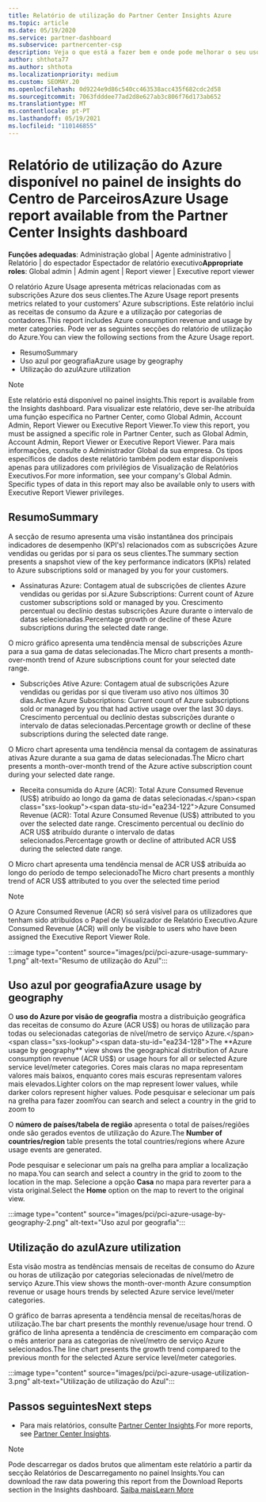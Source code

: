 ```yaml
---
title: Relatório de utilização do Partner Center Insights Azure
ms.topic: article
ms.date: 05/19/2020
ms.service: partner-dashboard
ms.subservice: partnercenter-csp
description: Veja o que está a fazer bem e onde pode melhorar o seu uso de subscrições Azure que vende ou gere para os seus clientes.
author: shthota77
ms.author: shthota
ms.localizationpriority: medium
ms.custom: SEOMAY.20
ms.openlocfilehash: 0d9224e9d86c540cc463538acc435f682cdc2d58
ms.sourcegitcommit: 7063fdddee77ad2d8e627ab3c806f76d173ab652
ms.translationtype: MT
ms.contentlocale: pt-PT
ms.lasthandoff: 05/19/2021
ms.locfileid: "110146855"
---
```

# <a name="azure-usage-report-available-from-the-partner-center-insights-dashboard"></a><span data-ttu-id="ea234-103">Relatório de utilização do Azure disponível no painel de insights do Centro de Parceiros</span><span class="sxs-lookup"><span data-stu-id="ea234-103">Azure Usage report available from the Partner Center Insights dashboard</span></span>

<span data-ttu-id="ea234-104">**Funções adequadas**: Administração global | Agente administrativo | Relatório | do espectador Espectador de relatório executivo</span><span class="sxs-lookup"><span data-stu-id="ea234-104">**Appropriate roles**: Global admin | Admin agent | Report viewer | Executive report viewer</span></span>

<span data-ttu-id="ea234-105">O relatório Azure Usage apresenta métricas relacionadas com as subscrições Azure dos seus clientes.</span><span class="sxs-lookup"><span data-stu-id="ea234-105">The Azure Usage report presents metrics related to your customers’ Azure subscriptions.</span></span> <span data-ttu-id="ea234-106">Este relatório inclui as receitas de consumo da Azure e a utilização por categorias de contadores.</span><span class="sxs-lookup"><span data-stu-id="ea234-106">This report includes Azure consumption revenue and usage by meter categories.</span></span> <span data-ttu-id="ea234-107">Pode ver as seguintes secções do relatório de utilização do Azure.</span><span class="sxs-lookup"><span data-stu-id="ea234-107">You can view the following sections from the Azure Usage report.</span></span>

- <span data-ttu-id="ea234-108">Resumo</span><span class="sxs-lookup"><span data-stu-id="ea234-108">Summary</span></span>
- <span data-ttu-id="ea234-109">Uso azul por geografia</span><span class="sxs-lookup"><span data-stu-id="ea234-109">Azure usage by geography</span></span>
- <span data-ttu-id="ea234-110">Utilização do azul</span><span class="sxs-lookup"><span data-stu-id="ea234-110">Azure utilization</span></span>

 > [!NOTE]
 > <span data-ttu-id="ea234-111">Este relatório está disponível no painel insights.</span><span class="sxs-lookup"><span data-stu-id="ea234-111">This report is available from the Insights dashboard.</span></span> <span data-ttu-id="ea234-112">Para visualizar este relatório, deve ser-lhe atribuída uma função específica no Partner Center, como Global Admin, Account Admin, Report Viewer ou Executive Report Viewer.</span><span class="sxs-lookup"><span data-stu-id="ea234-112">To view this report, you must be assigned a specific role in Partner Center, such as Global Admin, Account Admin, Report Viewer or Executive Report Viewer.</span></span> <span data-ttu-id="ea234-113">Para mais informações, consulte o Administrador Global da sua empresa. Os tipos específicos de dados deste relatório também podem estar disponíveis apenas para utilizadores com privilégios de Visualização de Relatórios Executivos.</span><span class="sxs-lookup"><span data-stu-id="ea234-113">For more information, see your company's Global Admin. Specific types of data in this report may also be available only to users with Executive Report Viewer privileges.</span></span>

## <a name="summary"></a><span data-ttu-id="ea234-114">Resumo</span><span class="sxs-lookup"><span data-stu-id="ea234-114">Summary</span></span>

<span data-ttu-id="ea234-115">A secção de resumo apresenta uma visão instantânea dos principais indicadores de desempenho (KPI's) relacionados com as subscrições Azure vendidas ou geridas por si para os seus clientes.</span><span class="sxs-lookup"><span data-stu-id="ea234-115">The summary section presents a snapshot view of the key performance indicators (KPIs) related to Azure subscriptions sold or managed by you for your customers.</span></span>  

- <span data-ttu-id="ea234-116">Assinaturas Azure: Contagem atual de subscrições de clientes Azure vendidas ou geridas por si.</span><span class="sxs-lookup"><span data-stu-id="ea234-116">Azure Subscriptions: Current count of Azure customer subscriptions sold or managed by you.</span></span>
<span data-ttu-id="ea234-117">Crescimento percentual ou declínio destas subscrições Azure durante o intervalo de datas selecionadas.</span><span class="sxs-lookup"><span data-stu-id="ea234-117">Percentage growth or decline of these Azure subscriptions during the selected date range.</span></span>

<span data-ttu-id="ea234-118">O micro gráfico apresenta uma tendência mensal de subscrições Azure para a sua gama de datas selecionadas.</span><span class="sxs-lookup"><span data-stu-id="ea234-118">The Micro chart presents a month-over-month trend of Azure subscriptions count for your selected date range.</span></span>
- <span data-ttu-id="ea234-119">Subscrições Ative Azure: Contagem atual de subscrições Azure vendidas ou geridas por si que tiveram uso ativo nos últimos 30 dias.</span><span class="sxs-lookup"><span data-stu-id="ea234-119">Active Azure Subscriptions: Current count of Azure subscriptions sold or managed by you that had active usage over the last 30 days.</span></span>
<span data-ttu-id="ea234-120">Crescimento percentual ou declínio destas subscrições durante o intervalo de datas selecionadas.</span><span class="sxs-lookup"><span data-stu-id="ea234-120">Percentage growth or decline of these subscriptions during the selected date range.</span></span>

<span data-ttu-id="ea234-121">O Micro chart apresenta uma tendência mensal da contagem de assinaturas ativas Azure durante a sua gama de datas selecionadas.</span><span class="sxs-lookup"><span data-stu-id="ea234-121">The Micro chart presents a month-over-month trend of the Azure active subscription count during your selected date range.</span></span>

- <span data-ttu-id="ea234-122">Receita consumida do Azure (ACR): Total Azure Consumed Revenue (US$) atribuído ao longo da gama de datas selecionadas.</span><span class="sxs-lookup"><span data-stu-id="ea234-122">Azure Consumed Revenue (ACR): Total Azure Consumed Revenue (US$) attributed to you over the selected date range.</span></span>
<span data-ttu-id="ea234-123">Crescimento percentual ou declínio do ACR US$ atribuído durante o intervalo de datas selecionados.</span><span class="sxs-lookup"><span data-stu-id="ea234-123">Percentage growth or decline of attributed ACR US$ during the selected date range.</span></span> 

<span data-ttu-id="ea234-124">O Micro chart apresenta uma tendência mensal de ACR US$ atribuída ao longo do período de tempo selecionado</span><span class="sxs-lookup"><span data-stu-id="ea234-124">The Micro chart presents a monthly trend of ACR US$ attributed to you over the selected time period</span></span>


> [!NOTE]
 > <span data-ttu-id="ea234-125">O Azure Consumed Revenue (ACR) só será visível para os utilizadores que tenham sido atribuídos o Papel de Visualizador de Relatório Executivo.</span><span class="sxs-lookup"><span data-stu-id="ea234-125">Azure Consumed Revenue (ACR) will only be visible to users who have been assigned the Executive Report Viewer Role.</span></span>

:::image type="content" source="images/pci/pci-azure-usage-summary-1.png" alt-text="Resumo de utilização do Azul":::

## <a name="azure-usage-by-geography"></a><span data-ttu-id="ea234-127">Uso azul por geografia</span><span class="sxs-lookup"><span data-stu-id="ea234-127">Azure usage by geography</span></span>

<span data-ttu-id="ea234-128">O **uso do Azure por visão de geografia** mostra a distribuição geográfica das receitas de consumo do Azure (ACR US$) ou horas de utilização para todas ou selecionadas categorias de nível/metro de serviço Azure.</span><span class="sxs-lookup"><span data-stu-id="ea234-128">The **Azure usage by geography** view shows the geographical distribution of Azure consumption revenue (ACR US$) or usage hours for all or selected Azure service level/meter categories.</span></span> <span data-ttu-id="ea234-129">Cores mais claras no mapa representam valores mais baixos, enquanto cores mais escuras representam valores mais elevados.</span><span class="sxs-lookup"><span data-stu-id="ea234-129">Lighter colors on the map represent lower values, while darker colors represent higher values.</span></span> <span data-ttu-id="ea234-130">Pode pesquisar e selecionar um país na grelha para fazer zoom</span><span class="sxs-lookup"><span data-stu-id="ea234-130">You can search and select a country in the grid to zoom to</span></span> 

<span data-ttu-id="ea234-131">O **número de países/tabela de região** apresenta o total de países/regiões onde são gerados eventos de utilização do Azure.</span><span class="sxs-lookup"><span data-stu-id="ea234-131">The **Number of countries/region** table presents the total countries/regions where Azure usage events are generated.</span></span>

<span data-ttu-id="ea234-132">Pode pesquisar e selecionar um país na grelha para ampliar a localização no mapa.</span><span class="sxs-lookup"><span data-stu-id="ea234-132">You can search and select a country in the grid to zoom to the location in the map.</span></span> <span data-ttu-id="ea234-133">Selecione a opção **Casa** no mapa para reverter para a vista original.</span><span class="sxs-lookup"><span data-stu-id="ea234-133">Select the **Home** option on the map to revert to the original view.</span></span>

:::image type="content" source="images/pci/pci-azure-usage-by-geography-2.png" alt-text="Uso azul por geografia":::

## <a name="azure-utilization"></a><span data-ttu-id="ea234-135">Utilização do azul</span><span class="sxs-lookup"><span data-stu-id="ea234-135">Azure utilization</span></span>

<span data-ttu-id="ea234-136">Esta visão mostra as tendências mensais de receitas de consumo do Azure ou horas de utilização por categorias selecionadas de nível/metro de serviço Azure.</span><span class="sxs-lookup"><span data-stu-id="ea234-136">This view shows the month-over-month Azure consumption revenue or usage hours trends by selected Azure service level/meter categories.</span></span> 

<span data-ttu-id="ea234-137">O gráfico de barras apresenta a tendência mensal de receitas/horas de utilização.</span><span class="sxs-lookup"><span data-stu-id="ea234-137">The bar chart presents the monthly revenue/usage hour trend.</span></span> <span data-ttu-id="ea234-138">O gráfico de linha apresenta a tendência de crescimento em comparação com o mês anterior para as categorias de nível/metro de serviço Azure selecionados.</span><span class="sxs-lookup"><span data-stu-id="ea234-138">The line chart presents the growth trend compared to the previous month for the selected Azure service level/meter categories.</span></span>

:::image type="content" source="images/pci/pci-azure-usage-utilization-3.png" alt-text="Utilização de utilização do Azul":::

## <a name="next-steps"></a><span data-ttu-id="ea234-140">Passos seguintes</span><span class="sxs-lookup"><span data-stu-id="ea234-140">Next steps</span></span>

- <span data-ttu-id="ea234-141">Para mais relatórios, consulte [Partner Center Insights](partner-center-insights.md).</span><span class="sxs-lookup"><span data-stu-id="ea234-141">For more reports, see [Partner Center Insights](partner-center-insights.md).</span></span>

>[!NOTE] 
> <span data-ttu-id="ea234-142">Pode descarregar os dados brutos que alimentam este relatório a partir da secção Relatórios de Descarregamento no painel Insights.</span><span class="sxs-lookup"><span data-stu-id="ea234-142">You can download the raw data powering this report from the Download Reports section in the Insights dashboard.</span></span> [<span data-ttu-id="ea234-143">Saiba mais</span><span class="sxs-lookup"><span data-stu-id="ea234-143">Learn More</span></span>](pci-download-reports.md) 
